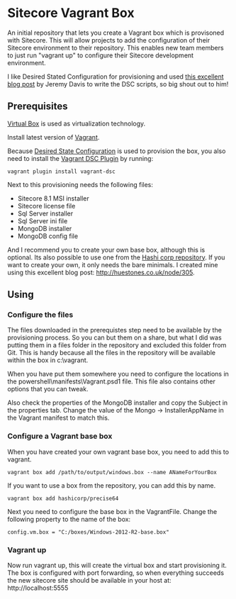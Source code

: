 # Sitecore Vagrant Box  
An initial repository that lets you create a Vagrant box which is provisoned with Sitecore. This will allow projects to add the configuration of their Sitecore environment to their repository. This enables new team members to just run "vagrant up" to configure their Sitecore development environment. 

I like Desired Stated Configuration for provisioning and used [this excellent blog post](https://jermdavis.wordpress.com/2015/10/12/development-environments-with-powershell-dsc-part-1/) by Jeremy Davis to write the DSC scripts, so big shout out to him!

## Prerequisites
[Virtual Box](https://www.virtualbox.org/) is used as virtualization technology.

Install latest version of [Vagrant](https://www.vagrantup.com/).

Because [Desired State Configuration](http://technet.microsoft.com/en-au/library/dn249912.aspx) is used to provision the box, you also need to install the [Vagrant DSC Plugin](https://github.com/mefellows/vagrant-dsc) by running:

```vagrant plugin install vagrant-dsc```

Next to this provisioning needs the following files:

- Sitecore 8.1 MSI installer
- Sitecore license file
- Sql Server installer
- Sql Server ini file
- MongoDB installer
- MongoDB config file 

And I recommend you to create your own base box, although this is optional. Its also possible to use one from the [Hashi corp repository](https://atlas.hashicorp.com/boxes/search). If you want to create your own, it only needs the bare minimals. I created mine using this excellent blog post: http://huestones.co.uk/node/305.

## Using

### Configure the files
The files downloaded in the prerequistes step need to be available by the provisioning process. So you can but them on a share, but what I did was putting them in a files folder in the repository and excluded this folder from Git. This is handy because all the files in the repository will be available within the box in c:\vagrant. 

When you have put them somewhere you need to configure the locations in the powershell\manifests\Vagrant.psd1 file. This file also contains other options that you can tweak.

Also check the properties of the MongoDB installer and copy the Subject in the properties tab. Change the value of the Mongo -> InstallerAppName in the Vagrant manifest to match this. 

### Configure a Vagrant base box
When you have created your own vagrant base box, you need to add this to vagrant.

```vagrant box add /path/to/output/windows.box --name ANameForYourBox```

If you want to use a box from the repository, you can add this by name.

```vagrant box add hashicorp/precise64```

Next you need to configure the base box in the VagrantFile. Change the following property to the name of the box:

```config.vm.box = "C:/boxes/Windows-2012-R2-base.box" ```

### Vagrant up

Now run vagrant up, this will create the virtual box and start provisioning it. The box is configured with port forwarding, so when everything succeeds the new sitecore site should be available in your host at: http://localhost:5555
